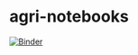 # agri-notebooks

[![Binder](https://mybinder.org/badge_logo.svg)](https://mybinder.org/v2/gh/atantet/agri-notebooks/HEAD?urlpath=panel/bilan_hydrique_observations)
